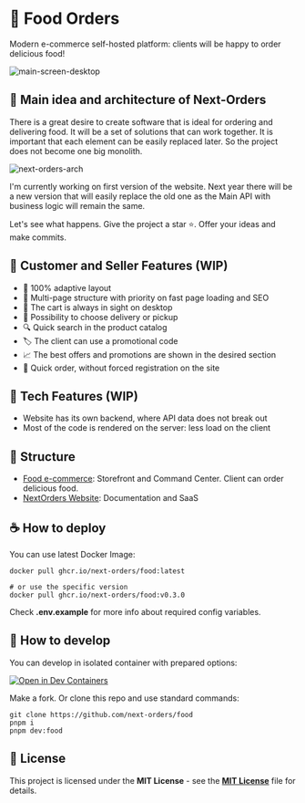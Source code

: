 # 🍔 Food Orders
Modern e-commerce self-hosted platform: clients will be happy to order delicious food!

![main-screen-desktop](https://github.com/next-orders/space/blob/main/.github/media/main-screen-desktop.jpg?raw=true)

## 🍕 Main idea and architecture of Next-Orders

There is a great desire to create software that is ideal for ordering and delivering food.
It will be a set of solutions that can work together. It is important that each element can be easily replaced later.
So the project does not become one big monolith.

![next-orders-arch](https://github.com/next-orders/space/blob/main/.github/media/next-orders-arch.png?raw=true)

I'm currently working on first version of the website. Next year there will be a new version that will easily replace the old one as the Main API with business logic will remain the same.

Let's see what happens. Give the project a star ⭐. Offer your ideas and make commits.

## 🍣 Customer and Seller Features (WIP)

- 📱 100% adaptive layout
- 🤹 Multi-page structure with priority on fast page loading and SEO
- 🛒 The cart is always in sight on desktop
- 🚚 Possibility to choose delivery or pickup
- 🔍 Quick search in the product catalog
- 🏷️ The client can use a promotional code
- 📈 The best offers and promotions are shown in the desired section
- 🏁 Quick order, without forced registration on the site

## 🥪 Tech Features (WIP)

- Website has its own backend, where API data does not break out
- Most of the code is rendered on the server: less load on the client

## 🥒 Structure

- [Food e-commerce](https://github.com/next-orders/space/tree/main/apps/food): Storefront and Command Center. Client can order delicious food.
- [NextOrders Website](https://github.com/next-orders/space/tree/main/apps/website): Documentation and SaaS

## ☕ How to deploy

You can use latest Docker Image:

```shell
docker pull ghcr.io/next-orders/food:latest

# or use the specific version
docker pull ghcr.io/next-orders/food:v0.3.0
```

Check **.env.example** for more info about required config variables.

## 🍿 How to develop

You can develop in isolated container with prepared options:

[![Open in Dev Containers](https://img.shields.io/static/v1?label=Dev%20Containers&message=Open&color=blue&logo=visualstudiocode)](https://vscode.dev/redirect?url=vscode://ms-vscode-remote.remote-containers/cloneInVolume?url=https://github.com/next-orders/space)

Make a fork. Or clone this repo and use standard commands:

```shell
git clone https://github.com/next-orders/food
pnpm i
pnpm dev:food
```

## 🍰 License

This project is licensed under the **MIT License** - see the [**MIT License**](https://github.com/next-orders/food/blob/main/LICENSE) file for details.
